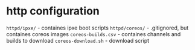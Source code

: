 # http configuration
`httpd/ipxe/` - containes ipxe boot scripts
`httpd/coreos/` - .gitignored, but containes coreos images
`coreos-builds.csv` - containes channels and builds to download
`coreos-download.sh` - download script
